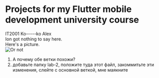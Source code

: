 # Projects for my Flutter mobile development university course
IT2001 Ko-----ko Alex  
Ion got nothing to say here.  
Here's a picture.  
![Or not](https://i.imgur.com/iQwMJnI.png)

1) А почему обе ветки похожи?
2) добавьте папку lab-2, положите туда этот файл, закоммитьте эти изменения, 
слейте с основной веткой, мне маякните